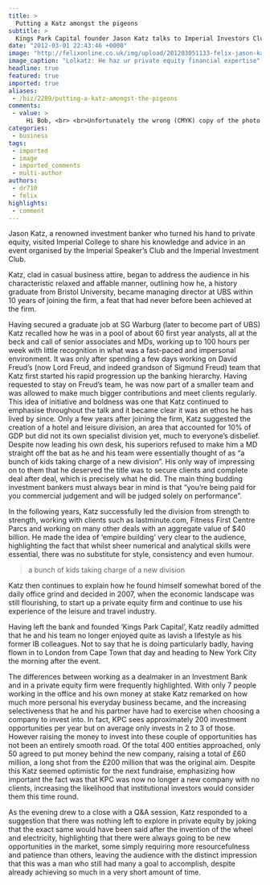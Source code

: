 ```yaml
---
title: >
  Putting a Katz amongst the pigeons
subtitle: >
  Kings Park Capital founder Jason Katz talks to Imperial Investors Club, Deepka Rana reports
date: "2012-03-01 22:43:46 +0000"
image: "http://felixonline.co.uk/img/upload/201203051133-felix-jason-katz-hi-res.jpg"
image_caption: "Lolkatz: He haz ur private equity financial expertise"
headline: true
featured: true
imported: true
aliases:
 - /biz/2289/putting-a-katz-amongst-the-pigeons
comments:
 - value: >
     Hi Bob, <br> <br>Unfortunately the wrong (CMYK) copy of the photo was uploaded last week - we have now rectified the issue and put up the original. <br>,Bad contrast editing on my picture. Why you guys bother doing this?
categories:
 - business
tags:
 - imported
 - image
 - imported_comments
 - multi-author
authors:
 - dr710
 - felix
highlights:
 - comment
---
```


Jason Katz, a renowned investment banker who turned his hand to private equity, visited Imperial College to share his knowledge and advice in an event organised by the Imperial Speaker’s Club and the Imperial Investment Club.

Katz, clad in casual business attire, began to address the audience in his characteristic relaxed and affable manner, outlining how he, a history graduate from Bristol University, became managing director at UBS within 10 years of joining the firm, a feat that had never before been achieved at the firm.

Having secured a graduate job at SG Warburg (later to become part of UBS) Katz recalled how he was in a pool of about 60 first year analysts, all at the beck and call of senior associates and MDs, working up to 100 hours per week with little recognition in what was a fast-paced and impersonal environment. It was only after spending a few days working on David Freud’s (now Lord Freud, and indeed grandson of Sigmund Freud) team that Katz first started his rapid progression up the banking hierarchy. Having requested to stay on Freud’s team, he was now part of a smaller team and was allowed to make much bigger contributions and meet clients regularly. This idea of initiative and boldness was one that Katz continued to emphasise throughout the talk and it became clear it was an ethos he has lived by since. Only a few years after joining the firm, Katz suggested the creation of a hotel and leisure division, an area that accounted for 10% of GDP but did not its own specialist division yet, much to everyone’s disbelief. Despite now leading his own desk, his superiors refused to make him a MD straight off the bat as he and his team were essentially thought of as “a bunch of kids taking charge of a new division”. His only way of impressing on to them that he deserved the title was to secure clients and complete deal after deal, which is precisely what he did. The main thing budding investment bankers must always bear in mind is that “you’re being paid for you commercial judgement and will be judged solely on performance”.

In the following years, Katz successfully led the division from strength to strength, working with clients such as lastminute.com, Fitness First Centre Parcs and working on many other deals with an aggregate value of $40 billion. He made the idea of ‘empire building’ very clear to the audience, highlighting the fact that whilst sheer numerical and analytical skills were essential, there was no substitute for style, consistency and even humour.

> a bunch of kids taking charge of a new division

Katz then continues to explain how he found himself somewhat bored of the daily office grind and decided in 2007, when the economic landscape was still flourishing, to start up a private equity firm and continue to use his experience of the leisure and travel industry.

Having left the bank and founded ‘Kings Park Capital’, Katz readily admitted that he and his team no longer enjoyed quite as lavish a lifestyle as his former IB colleagues. Not to say that he is doing particularly badly, having flown in to London from Cape Town that day and heading to New York City the morning after the event.

The differences between working as a dealmaker in an Investment Bank and in a private equity firm were frequently highlighted. With only 7 people working in the office and his own money at stake Katz remarked on how much more personal his everyday business became, and the increasing selectiveness that he and his partner have had to exercise when choosing a company to invest into. In fact, KPC sees approximately 200 investment opportunities per year but on average only invests in 2 to 3 of those. However raising the money to invest into these couple of opportunities has not been an entirely smooth road. Of the total 400 entities approached, only 50 agreed to put money behind the new company, raising a total of £60 million, a long shot from the £200 million that was the original aim. Despite this Katz seemed optimistic for the next fundraise, emphasizing how important the fact was that KPC was now no longer a new company with no clients, increasing the likelihood that institutional investors would consider them this time round.

As the evening drew to a close with a Q&A session, Katz responded to a suggestion that there was nothing left to explore in private equity by joking that the exact same would have been said after the invention of the wheel and electricity, highlighting that there were always going to be new opportunities in the market, some simply requiring more resourcefulness and patience than others, leaving the audience with the distinct impression that this was a man who still had many a goal to accomplish, despite already achieving so much in a very short amount of time.
